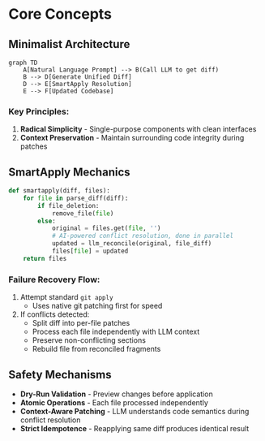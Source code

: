 # Core Concepts

## Minimalist Architecture

```mermaid
graph TD
    A[Natural Language Prompt] --> B(Call LLM to get diff)
    B --> D[Generate Unified Diff]
    D --> E[SmartApply Resolution]
    E --> F[Updated Codebase]
```

### Key Principles:
1. **Radical Simplicity** - Single-purpose components with clean interfaces
2. **Context Preservation** - Maintain surrounding code integrity during patches

## SmartApply Mechanics

```python
def smartapply(diff, files):
    for file in parse_diff(diff):
        if file_deletion:
            remove_file(file)
        else:
            original = files.get(file, '')
            # AI-powered conflict resolution, done in parallel
            updated = llm_reconcile(original, file_diff)  
            files[file] = updated
    return files
```

### **Failure Recovery Flow:**
1. Attempt standard `git apply`
   - Uses native git patching first for speed
2. If conflicts detected:
   - Split diff into per-file patches
   - Process each file independently with LLM context
   - Preserve non-conflicting sections
   - Rebuild file from reconciled fragments

## Safety Mechanisms
- **Dry-Run Validation** - Preview changes before application
- **Atomic Operations** - Each file processed independently
- **Context-Aware Patching** - LLM understands code semantics during conflict resolution
- **Strict Idempotence** - Reapplying same diff produces identical result
